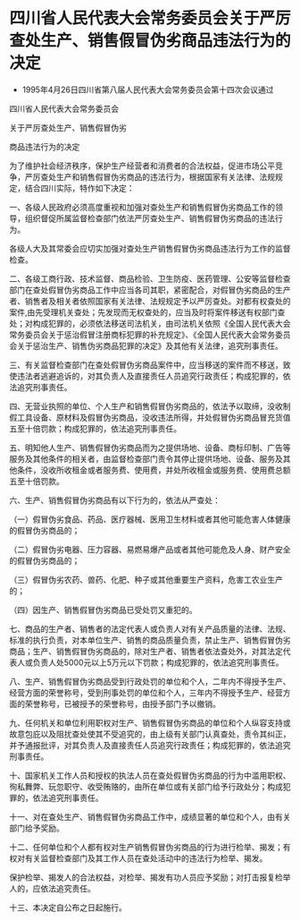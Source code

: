 # 四川省人民代表大会常务委员会关于严厉查处生产、销售假冒伪劣商品违法行为的决定

- 1995年4月26日四川省第八届人民代表大会常务委员会第十四次会议通过

<!-- INFO END -->

四川省人民代表大会常务委员会

关于严厉查处生产、销售假冒伪劣

商品违法行为的决定

为了维护社会经济秩序，保护生产经营者和消费者的合法权益，促进市场公平竞争，严厉查处生产和销售假冒伪劣商品的违法行为，根据国家有关法律、法规规定，结合四川实际，特作如下决定：

一、各级人民政府必须高度重视和加强对查处生产和销售假冒伪劣商品工作的领导，组织督促所属监督检查部门依法严厉查处生产、销售假冒伪劣商品的违法行为。

各级人大及其常委会应切实加强对查处生产销售假冒伪劣商品违法行为工作的监督检查。

二、各级工商行政、技术监督、商品检验、卫生防疫、医药管理、公安等监督检查部门在查处假冒伪劣商品工作中应当各司其职，紧密配合，对假冒伪劣商品的生产者、销售者及相关者依照国家有关法律、法规规定予以严厉查处。对都有权查处的案件,由先受理机关查处；先发现而无权查处的，应当及时将案件移送有权部门查处；对构成犯罪的，必须依法移送司法机关，由司法机关依照《全国人民代表大会常务委员会关于惩治假冒注册商标犯罪的补充规定》、《全国人民代表大会常务委员会关于惩治生产、销售伪劣商品犯罪的决定》及其他有关法律，追究刑事责任。

三、有关监督检查部门在查处假冒伪劣商品案件中，应当移送的案件而不移送，致使违法者逃避追诉的，对其负责人及直接责任人员追究行政责任；构成犯罪的，依法追究刑事责任。

四、无营业执照的单位、个人生产和销售假冒伪劣商品的，依法予以取缔，没收制假工具设备、原材料及假冒伪劣商品，没收违法所得，并处假冒伪劣商品冒充货值五至十倍罚款；构成犯罪的，依法追究刑事责任。

五、明知他人生产、销售假冒伪劣商品而为之提供场地、设备、商标印制、广告等服务及其他条件的相关者，由监督检查部门责令其停止提供场地、设备、服务及其他条件，没收所收租金或者服务费、使用费，并处所收租金或服务费、使用费总额五至十倍罚款。

六、生产、销售假冒伪劣商品有以下行为的，依法从严查处：

（一）假冒伪劣食品、药品、医疗器械、医用卫生材料或者其他可能危害人体健康的假冒伪劣商品的；

（二）假冒伪劣电器、压力容器、易燃易爆产品或者其他可能危及人身、财产安全的假冒伪劣商品的；

（三）假冒伪劣农药、兽药、化肥、种子或其他重要生产资料，危害工农业生产的；

（四）因生产、销售假冒伪劣商品已受处罚又重犯的。

七、商品的生产者、销售者的法定代表人或负责人对有关产品质量的法律、法规、标准的执行负责，对本单位生产、销售的商品质量负责，禁止生产、销售假冒伪劣商品；生产、销售假冒伪劣商品的，除对生产者、销售者依法查处外，对其法定代表人或负责人处5000元以上5万元以下罚款；构成犯罪的，依法追究刑事责任。

八、生产、销售假冒伪劣商品受到行政处罚的单位和个人，二年内不得授予生产、经营方面的荣誉称号，受到刑事处罚的单位和个人，三年内不得授予生产、经营方面的荣誉称号，已被授予的荣誉称号，由授予部门予以撤销。

九、任何机关和单位利用职权对生产、销售假冒伪劣商品的单位和个人纵容支持或故意包庇以及阻扰查处使其不受追究的，由上级有关部门认真查处，责令其纠正，并予通报批评，对其负责人及直接责任人员追究行政责任；构成犯罪的，依法追究刑事责任。

十、国家机关工作人员和授权的执法人员在查处假冒伪劣商品的行为中滥用职权、徇私舞弊、玩忽职守、收受贿赂的，由所在单位或有关部门给予行政处分；构成犯罪的，依法追究刑事责任。

十一、对在查处生产、销售假冒伪劣商品工作中，成绩显著的单位和个人，由有关部门给予奖励。

十二、任何单位和个人都有权对生产销售假冒伪劣商品的行为进行检举、揭发；有权对有关监督检查部门及其工作人员在查处活动中的违法行为检举、揭发。

保护检举、揭发人的合法权益，对检举、揭发有功人员应予奖励；对打击报复检举人的，应依法追究责任。

十三、本决定自公布之日起施行。
